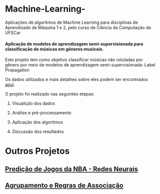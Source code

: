 # Machine-Learning-
Aplicações de algoritmos de Machine Learning para disciplinas de Aprendizado de Máquina 1 e 2, pelo curso de Ciência da Computação da UFSCar

#### Aplicação de modelos de aprendizagem semi-supervisionada para classificação de músicas em gêneros musicais.


  Este projeto tem como objetivo classificar músicas não rotuladas por gênero por meio de modelos de aprendizagem semi-supervisionada: Label Propagation

Os dados utilizados e mais detalhes sobre eles podem ser encontrados [aqui](https://www.kaggle.com/datasets/vicsuperman/prediction-of-music-genre/data).

  O projeto foi realizado nas seguintes etapas:

1.   Visualição dos dados

2.   Análise e pré-processamento

3.   Aplicação dos algoritmos

4.   Discussão dos resultados


# Outros Projetos

## [Predição de Jogos da NBA - Redes Neurais](https://github.com/enio-martinelli/Machine-Learning-/tree/Predi%C3%A7%C3%A3o_Jogos_NBA_Redes_Neurais)
## [Agrupamento e Regras de Associação](https://github.com/enio-martinelli/Machine-Learning-/tree/Agrupamento/Regras_Associa%C3%A7%C3%A3o)
